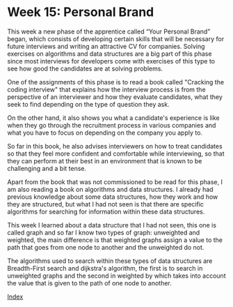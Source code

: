 # Week 15: Personal Brand

This week a new phase of the apprentice called “Your Personal Brand” began, which consists of developing certain skills that will be necessary for future interviews and writing an attractive CV for companies. Solving exercises on algorithms and data structures are a big part of this phase since most interviews for developers come with exercises of this type to see how good the candidates are at solving problems.

One of the assignments of this phase is to read a book called "Cracking the coding interview" that explains how the interview process is from the perspective of an interviewer and how they evaluate candidates, what they seek to find depending on the type of question they ask.

On the other hand, it also shows you what a candidate's experience is like when they go through the recruitment process in various companies and what you have to focus on depending on the company you apply to.

So far in this book, he also advises interviewers on how to treat candidates so that they feel more confident and comfortable while interviewing, so that they can perform at their best in an environment that is known to be challenging and a bit tense.

Apart from the book that was not commissioned to be read for this phase, I am also reading a book on algorithms and data structures. I already had previous knowledge about some data structures, how they work and how they are structured, but what I had not seen is that there are specific algorithms for searching for information within these data structures.

This week I learned about a data structure that I had not seen, this one is called graph and so far I know two types of graph: unweighted and weighted, the main difference is that weighted graphs assign a value to the path that goes from one node to another and the unweighted do not.

The algorithms used to search within these types of data structures are Breadth-First search and dijkstra's algorithm, the first is to search in unweighted graphs and the second in weighted by which takes into account the value that is given to the path of one node to another.

[Index](https://diegonavarroq.github.io/Journal/)
